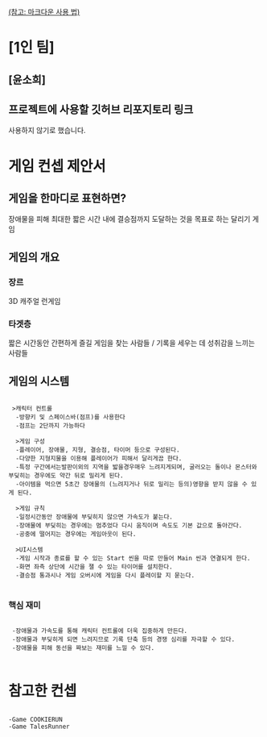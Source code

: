 [(참고: 마크다운 사용 법)](https://gist.github.com/ihoneymon/652be052a0727ad59601)

# [1인 팀]
## [윤소희]
## 프로젝트에 사용할 깃허브 리포지토리 링크
사용하지 않기로 했습니다.

# 게임 컨셉 제안서
## 게임을 한마디로 표현하면?
  장애물을 피해 최대한 짧은 시간 내에 결승점까지 도달하는 것을 목표로 하는 달리기 게임
## 게임의 개요
### 장르
  3D 캐주얼 런게임
### 타겟층
  짧은 시간동안 간편하게 즐길 게임을 찾는 사람들 / 기록을 세우는 데 성취감을 느끼는 사람들
## 게임의 시스템
<pre>
<code>
 >캐릭터 컨트롤
  -방향키 및 스페이스바(점프)를 사용한다
  -점프는 2단까지 가능하다
  
  >게임 구성
  -플레이어, 장애물, 지형, 결승점, 타이머 등으로 구성된다. 
  -다양한 지형지물을 이용해 플레이어가 피해서 달리게끔 한다.
  -특정 구간에서는발판이외의 지역을 밟을경우매우 느려지게되며, 굴러오는 돌이나 몬스터와 부딪히는 경우에도 약간 뒤로 밀리게 된다. 
  -아이템을 먹으면 5초간 장애물의 (느려지거나 뒤로 밀리는 등의)영향을 받지 않을 수 있게 된다.
  
  >게임 규칙
  -일정시간동안 장애물에 부딪히지 않으면 가속도가 붙는다.
  -장애물에 부딪히는 경우에는 멈추었다 다시 움직이며 속도도 기본 값으로 돌아간다. 
  -공중에 떨어지는 경우에는 게임아웃이 된다. 
  
  >UI시스템
  -게임 시작과 종료를 할 수 있는 Start 씬을 따로 만들어 Main 씬과 연결되게 한다.
  -화면 좌측 상단에 시간을 잴 수 있는 타이머를 설치한다.
  -결승점 통과시나 게임 오버시에 게임을 다시 플레이할 지 묻는다. 
</code>
</pre>
### 핵심 재미
<pre>
<code>
 -장애물과 가속도를 통해 캐릭터 컨트롤에 더욱 집중하게 만든다. 
 -장애물과 부딪히게 되면 느려지므로 기록 단축 등의 경쟁 심리를 자극할 수 있다. 
 -장애물을 피해 동선을 짜보는 재미를 느낄 수 있다. 
</code>
</pre>
# 참고한 컨셉
<pre>
<code>
-Game COOKIERUN
-Game TalesRunner
</code>
</pre>
